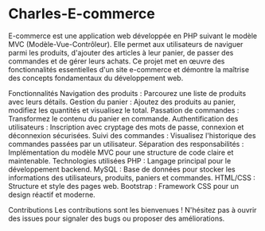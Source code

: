 # Charles-E-commerce

E-commerce est une application web développée en PHP suivant le modèle MVC (Modèle-Vue-Contrôleur). Elle permet aux utilisateurs de naviguer parmi les produits, d'ajouter des articles à leur panier, de passer des commandes et de gérer leurs achats. Ce projet met en œuvre des fonctionnalités essentielles d'un site e-commerce et démontre la maîtrise des concepts fondamentaux du développement web.

Fonctionnalités
Navigation des produits : Parcourez une liste de produits avec leurs détails.
Gestion du panier : Ajoutez des produits au panier, modifiez les quantités et visualisez le total.
Passation de commandes : Transformez le contenu du panier en commande.
Authentification des utilisateurs : Inscription avec cryptage des mots de passe, connexion et déconnexion sécurisées.
Suivi des commandes : Visualisez l'historique des commandes passées par un utilisateur.
Séparation des responsabilités : Implémentation du modèle MVC pour une structure de code claire et maintenable.
Technologies utilisées
PHP : Langage principal pour le développement backend.
MySQL : Base de données pour stocker les informations des utilisateurs, produits, paniers et commandes.
HTML/CSS : Structure et style des pages web.
Bootstrap : Framework CSS pour un design réactif et moderne.

Contributions
Les contributions sont les bienvenues ! N'hésitez pas à ouvrir des issues pour signaler des bugs ou proposer des améliorations.

